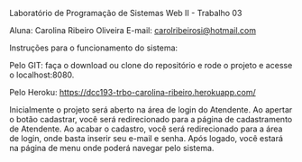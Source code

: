 Laboratório de Programação de Sistemas Web II - Trabalho 03

Aluna: Carolina Ribeiro Oliveira E-mail: carolribeirosi@hotmail.com

Instruções para o funcionamento do sistema:

Pelo GIT: faça o download ou clone do repositório e rode o projeto e acesse o localhost:8080. 

Pelo Heroku: https://dcc193-trbo-carolina-ribeiro.herokuapp.com/

Inicialmente o projeto será aberto na área de login do Atendente.
Ao apertar o botão cadastrar, você será redirecionado para a página de cadastramento de Atendente.
Ao acabar o cadastro, você será redirecionado para a área de login, onde basta inserir seu e-mail e senha.
Após logado, você estará na página de menu onde poderá navegar pelo sistema.
